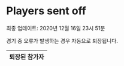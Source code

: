 # Players sent off
최종 업데이트: 2020년 12월 16일 23시 51분


경기 중 오류가 발생하는 경우 자동으로 퇴장됩니다.


| 퇴장된 참가자 |
|:---:|